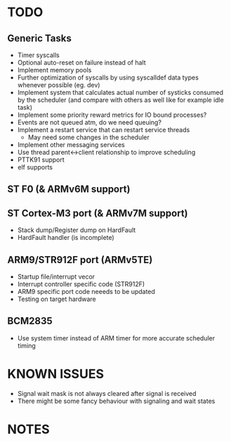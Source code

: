 TODO
====

Generic Tasks
-------------
- Timer syscalls
- Optional auto-reset on failure instead of halt
- Implement memory pools
- Further optimization of syscalls by using syscalldef data types whenever
  possible (eg. dev)
- Implement system that calculates actual number of systicks consumed by
  the scheduler (and compare with others as well like for example idle task)
- Implement some priority reward metrics for IO bound processes?
- Events are not queued atm, do we need queuing?
- Implement a restart service that can restart service threads
    - May need some changes in the scheduler
- Implement other messaging services
- Use thread parent<->client relationship to improve scheduling
- PTTK91 support
- elf supports

ST F0 (& ARMv6M support)
------------------------

ST Cortex-M3 port (& ARMv7M support)
------------------------------------
- Stack dump/Register dump on HardFault
- HardFault handler (is incomplete)

ARM9/STR912F port (ARMv5TE)
---------------------------
- Startup file/interrupt vecor
- Interrupt controller specific code (STR912F)
- ARM9 specific port code neeeds to be updated
- Testing on target hardware

BCM2835
-------
- Use system timer instead of ARM timer for more accurate scheduler timing

KNOWN ISSUES
============

- Signal wait mask is not always cleared after signal is received
- There might be some fancy behaviour with signaling and wait states


NOTES
=====

